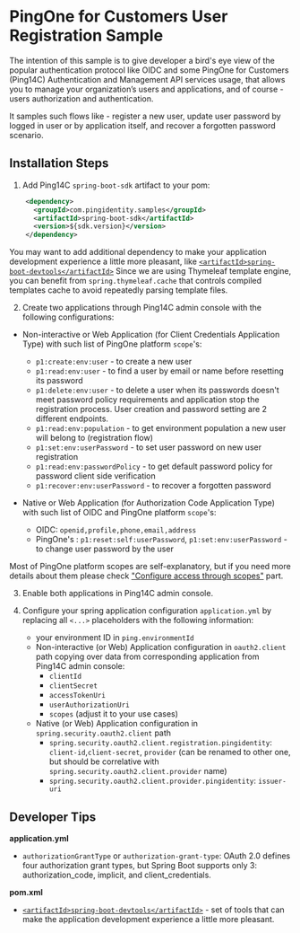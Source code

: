 # PingOne for Customers User Registration Sample
The intention of this sample is to give developer a bird's eye view of the popular authentication protocol like OIDC 
and some PingOne for Customers (Ping14C) Authentication and Management API services usage, that allows you to manage your organization’s users and applications, and of course - users authorization and authentication.

It samples such flows like - register a new user, update user password by logged in user or by application itself, and recover a forgotten password scenario.

## Installation Steps
1. Add Ping14C `spring-boot-sdk` artifact to your pom:
```xml
    <dependency>
      <groupId>com.pingidentity.samples</groupId>
      <artifactId>spring-boot-sdk</artifactId>
      <version>${sdk.version}</version>
    </dependency>
```
You may want to add additional dependency to make your application development experience a little more pleasant, like [`<artifactId>spring-boot-devtools</artifactId>`](https://docs.spring.io/spring-boot/docs/current/reference/html/using-boot-devtools.html)
Since we are using Thymeleaf template engine, you can benefit from `spring.thymeleaf.cache` that controls compiled templates cache to avoid repeatedly parsing template files.

2. Create two applications through Ping14C admin console with the following configurations:
 - Non-interactive or Web Application (for Client Credentials Application Type) with such list of PingOne platform `scope`'s:
    - `p1:create:env:user` - to create a new user
    - `p1:read:env:user` - to find a user by email or name before resetting its password
    - `p1:delete:env:user` - to delete a user when its passwords doesn't meet password policy requirements and application stop the registration process. User creation and password setting are 2 different endpoints. 
    - `p1:read:env:population` - to get environment population a new user will belong to (registration flow) 
    - `p1:set:env:userPassword` - to set user password on new user registration
    - `p1:read:env:passwordPolicy` - to get default password policy for password client side verification
    - `p1:recover:env:userPassword` - to recover a forgotten password
 
 - Native or Web Application (for Authorization Code Application Type) with such list of OIDC and PingOne platform `scope`'s:
    - OIDC: `openid,profile,phone,email,address`
    - PingOne's : `p1:reset:self:userPassword`, `p1:set:env:userPassword` - to change user password by the user

Most of PingOne platform scopes are self-explanatory, but if you need more details about them please check ["Configure access through scopes"](https://apidocs.pingidentity.com/pingone/customer/v1/api/auth/p1-a_AuthActivities/p1-a_AccessServices/) part.

3. Enable both applications in Ping14C admin console.

4. Configure your spring application configuration `application.yml` by replacing all `<...>` placeholders with the following information:
    - your environment ID in `ping.environmentId`
    - Non-interactive (or Web) Application configuration in `oauth2.client` path copying over data from corresponding application from Ping14C admin console:
      - `clientId`
      - `clientSecret`
      - `accessTokenUri`
      - `userAuthorizationUri`
      - `scopes` (adjust it to your use cases)
    - Native (or Web) Application configuration in `spring.security.oauth2.client` path 
      - `spring.security.oauth2.client.registration.pingidentity`: `client-id`,`client-secret`, `provider` (can be renamed to other one, but should be correlative with `spring.security.oauth2.client.provider` name)
      - `spring.security.oauth2.client.provider.pingidentity`: `issuer-uri`


## Developer Tips

__application.yml__
+ `authorizationGrantType` or `authorization-grant-type`: OAuth 2.0 defines four authorization grant types, but Spring Boot supports only 3: authorization_code, implicit, and client_credentials.

__pom.xml__
+ [`<artifactId>spring-boot-devtools</artifactId>`](https://docs.spring.io/spring-boot/docs/current/reference/html/using-boot-devtools.html) - set of tools that can make the application development experience a little more pleasant.

